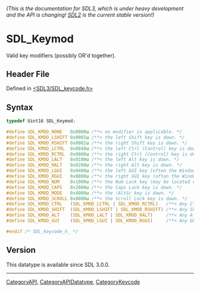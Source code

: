 ###### (This is the documentation for SDL3, which is under heavy development and the API is changing! [SDL2](https://wiki.libsdl.org/SDL2/) is the current stable version!)
# SDL_Keymod

Valid key modifiers (possibly OR'd together).

## Header File

Defined in [<SDL3/SDL_keycode.h>](https://github.com/libsdl-org/SDL/blob/main/include/SDL3/SDL_keycode.h)

## Syntax

```c
typedef Uint16 SDL_Keymod;

#define SDL_KMOD_NONE   0x0000u /**< no modifier is applicable. */
#define SDL_KMOD_LSHIFT 0x0001u /**< the left Shift key is down. */
#define SDL_KMOD_RSHIFT 0x0002u /**< the right Shift key is down. */
#define SDL_KMOD_LCTRL  0x0040u /**< the left Ctrl (Control) key is down. */
#define SDL_KMOD_RCTRL  0x0080u /**< the right Ctrl (Control) key is down. */
#define SDL_KMOD_LALT   0x0100u /**< the left Alt key is down. */
#define SDL_KMOD_RALT   0x0200u /**< the right Alt key is down. */
#define SDL_KMOD_LGUI   0x0400u /**< the left GUI key (often the Windows key) is down. */
#define SDL_KMOD_RGUI   0x0800u /**< the right GUI key (often the Windows key) is down. */
#define SDL_KMOD_NUM    0x1000u /**< the Num Lock key (may be located on an extended keypad) is down. */
#define SDL_KMOD_CAPS   0x2000u /**< the Caps Lock key is down. */
#define SDL_KMOD_MODE   0x4000u /**< the !AltGr key is down. */
#define SDL_KMOD_SCROLL 0x8000u /**< the Scroll Lock key is down. */
#define SDL_KMOD_CTRL   (SDL_KMOD_LCTRL | SDL_KMOD_RCTRL)   /**< Any Ctrl key is down. */
#define SDL_KMOD_SHIFT  (SDL_KMOD_LSHIFT | SDL_KMOD_RSHIFT) /**< Any Shift key is down. */
#define SDL_KMOD_ALT    (SDL_KMOD_LALT | SDL_KMOD_RALT)     /**< Any Alt key is down. */
#define SDL_KMOD_GUI    (SDL_KMOD_LGUI | SDL_KMOD_RGUI)     /**< Any GUI key is down. */

#endif /* SDL_keycode_h_ */
```

## Version

This datatype is available since SDL 3.0.0.

----
[CategoryAPI](CategoryAPI), [CategoryAPIDatatype](CategoryAPIDatatype), [CategoryKeycode](CategoryKeycode)

